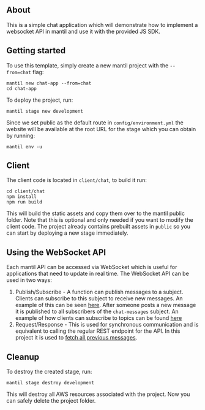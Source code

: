 ## About

This is a simple chat application which will demonstrate how to implement a websocket API in mantil and use it with the provided JS SDK.

## Getting started

To use this template, simply create a new mantil project with the `--from=chat` flag:
```
mantil new chat-app --from=chat
cd chat-app
```

To deploy the project, run:
```
mantil stage new development
```

Since we set public as the default route in `config/environment.yml` the website will be available at the root URL for the stage which you can obtain by running:
```
mantil env -u
```

## Client

The client code is located in `client/chat`, to build it run:
```
cd client/chat
npm install
npm run build
```
This will build the static assets and copy them over to the mantil public folder. Note that this is optional and only needed if you want to modify the client code. The project already contains prebuilt assets in `public` so you can start by deploying a new stage immediately.

## Using the WebSocket API

Each mantil API can be accessed via WebSocket which is useful for applications that need to update in real time. The WebSocket API can be used in two ways:
1. Publish/Subscribe - A function can publish messages to a subject. Clients can subscribe to this subject to receive new messages. An example of this can be seen [here](https://github.com/mantil-io/template-chat/blob/master/api/chat/add.go#L24). After someone posts a new message it is published to all subscribers of the `chat-messages` subject. An example of how clients can subscribe to topics can be found [here](https://github.com/mantil-io/template-chat/blob/master/client/chat/src/App.tsx#L24)
2. Request/Response - This is used for synchronous communication and is equivalent to calling the regular REST endpoint for the API. In this project it is used to [fetch all previous messages](https://github.com/mantil-io/template-chat/blob/master/client/chat/src/App.tsx#L27).

## Cleanup

To destroy the created stage, run:
```
mantil stage destroy development
```

This will destroy all AWS resources associated with the project. Now you can safely delete the project folder.
